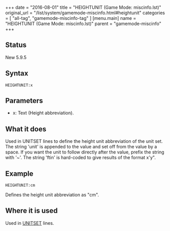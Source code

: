 +++
date = "2016-08-01"
title = "HEIGHTUNIT (Game Mode: miscinfo.lst)"
original_url = "/list/system/gamemode-miscinfo.html#heightunit"
categories = [ "all-tag", "gamemode-miscinfo-tag" ]
[menu.main]
    name = "HEIGHTUNIT (Game Mode: miscinfo.lst)"
    parent = "gamemode-miscinfo"
+++

## Status

New 5.9.5

## Syntax

`HEIGHTUNIT:x`

## Parameters

-   x: Text (Height abbreviation).



What it does
------------

Used in UNITSET lines to define the height unit abbreviation of the unit
set. The string 'unit' is appended to the value and set off from the
value by a space. If you want the unit to follow directly after the
value, prefix the string with '\~'. The string 'ftin' is hard-coded to
give results of the format x'y".

Example
-------

`HEIGHTUNIT:cm`

Defines the height unit abbreviation as "cm".

Where it is used
----------------

Used in [UNITSET](/list/system/gamemode-miscinfo/unitset.html) lines.

